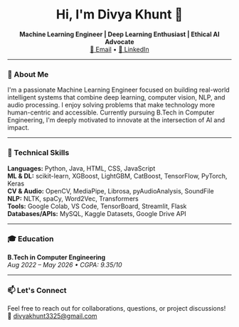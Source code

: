 <h1 align="center">Hi, I'm Divya Khunt 👋</h1>

<p align="center">
  <b>Machine Learning Engineer | Deep Learning Enthusiast | Ethical AI Advocate</b><br>
  <a href="mailto:divyakhunt3325@gmail.com">📧 Email</a> • 
  <a href="https://www.linkedin.com/in/divya-khunt-142a61273/">💼 LinkedIn</a> 
</p>

---

### 🚀 About Me
I'm a passionate Machine Learning Engineer focused on building real-world intelligent systems that combine deep learning, computer vision, NLP, and audio processing. I enjoy solving problems that make technology more human-centric and accessible. Currently pursuing B.Tech in Computer Engineering, I'm deeply motivated to innovate at the intersection of AI and impact.

---

### 🧠 Technical Skills

**Languages:** Python, Java, HTML, CSS, JavaScript  
**ML & DL:** scikit-learn, XGBoost, LightGBM, CatBoost, TensorFlow, PyTorch, Keras  
**CV & Audio:** OpenCV, MediaPipe, Librosa, pyAudioAnalysis, SoundFile  
**NLP:** NLTK, spaCy, Word2Vec, Transformers  
**Tools:** Google Colab, VS Code, TensorBoard, Streamlit, Flask  
**Databases/APIs:** MySQL, Kaggle Datasets, Google Drive API  

---

### 🎓 Education

**B.Tech in Computer Engineering**  
_Aug 2022 – May 2026 • CGPA: 9.35/10_

---

### 📫 Let's Connect

Feel free to reach out for collaborations, questions, or project discussions!  
📧 [divyakhunt3325@gmail.com](mailto:divyakhunt3325@gmail.com)
